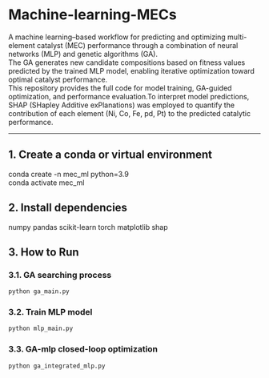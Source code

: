 # Machine-learning-MECs

A machine learning–based workflow for predicting and optimizing multi-element catalyst (MEC) performance through a combination of neural networks (MLP) and genetic algorithms (GA).   
The GA generates new candidate compositions based on fitness values predicted by the trained MLP model, enabling iterative optimization toward optimal catalyst performance.  
This repository provides the full code for model training, GA-guided optimization, and performance evaluation.To interpret model predictions, SHAP (SHapley Additive exPlanations) 
was employed to quantify the contribution of each element (Ni, Co, Fe, pd, Pt) to the predicted catalytic performance.

---

## 1. Create a conda or virtual environment

conda create -n mec_ml python=3.9  
conda activate mec_ml


## 2. Install dependencies

numpy pandas scikit-learn torch matplotlib shap  

## 3. How to Run
### 3.1. GA searching process
```bash
python ga_main.py
```

### 3.2. Train MLP model
```bash
python mlp_main.py
```

### 3.3. GA-mlp closed-loop optimization
```bash
python ga_integrated_mlp.py
```
